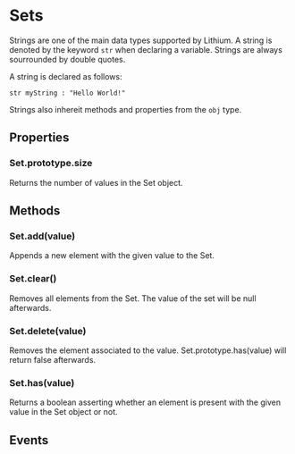 Sets
====

Strings are one of the main data types supported by Lithium. A string is denoted by the keyword `str` when declaring a variable. Strings are always sourrounded by double quotes.

A string is declared as follows:

```lithium
str myString : "Hello World!"
```

Strings also inhereit methods and properties from the `obj` type.

Properties
----------

### Set.prototype.size

Returns the number of values in the Set object.

Methods
-------

### Set.add(value)

Appends a new element with the given value to the Set.

### Set.clear()

Removes all elements from the Set. The value of the set will be null afterwards.

### Set.delete(value)

Removes the element associated to the value. Set.prototype.has(value) will return false afterwards.

### Set.has(value)

Returns a boolean asserting whether an element is present with the given value in the Set object or not.

Events
------